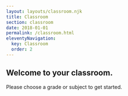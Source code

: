 ```yaml
---
layout: layouts/classroom.njk
title: Classroom
section: classroom
date: 2018-01-01
permalink: /classroom.html
eleventyNavigation:
  key: Classroom
  order: 2
---
```


## Welcome to your classroom.

Please choose a grade or subject to get started.